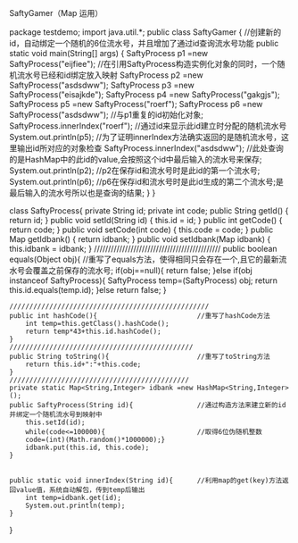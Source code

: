 SaftyGamer（Map 运用）

package testdemo;
import java.util.*;
public class SaftyGamer {                             //创建新的id，自动绑定一个随机的6位流水号，并且增加了通过id查询流水号功能
	public static void main(String[] args) {
		SaftyProcess p1 =new SaftyProcess("eijfiee"); //在引用SaftyProcess构造实例化对象的同时，一个随机流水号已经和id绑定放入映射
		SaftyProcess p2 =new SaftyProcess("asdsdww");
		SaftyProcess p3 =new SaftyProcess("eisajkde");
		SaftyProcess p4 =new SaftyProcess("gakgjs");
		SaftyProcess p5 =new SaftyProcess("roerf");
		SaftyProcess p6 =new SaftyProcess("asdsdww"); //与p1重复的id初始化对象;
		SaftyProcess.innerIndex("roerf");          //通过id来显示此id建立时分配的随机流水号
		System.out.println(p5);                    //为了证明innerIndex方法确实返回的是随机流水号，这里输出id所对应的对象检查
		SaftyProcess.innerIndex("asdsdww");        //此处查询的是HashMap中的此id的value,会按照这个id中最后输入的流水号来保存;
		System.out.println(p2);					   //p2在保存id和流水号时是此id的第一个流水号;
		System.out.println(p6);                    //p6在保存id和流水号时是此id生成的第二个流水号;是最后输入的流水号所以也是查询的结果;
	}
}

class SaftyProcess{
	private String id;
	private int code;
	public String getId() {
		return id;
	}
	public void setId(String id) {
		this.id = id;
	}
	public int getCode() {
		return code;
	}
	public void setCode(int code) {
		this.code = code;
	}
	public Map getIdbank() {
		return idbank;
	}
	public void setIdbank(Map idbank) {
		this.idbank = idbank;
	}
	/////////////////////////////////////////////
	public boolean equals(Object obj){              //重写了equals方法，使得相同只会存在一个,且它的最新流水号会覆盖之前保存的流水号;
		if(obj==null){
			return false;
		}else if(obj instanceof SaftyProcess){
			SaftyProcess temp=(SaftyProcess) obj;
			return this.id.equals(temp.id);
		}else 
				return false;
	}

	//////////////////////////////////////////////////
	public int hashCode(){                         //重写了hashCode方法
		int temp=this.getClass().hashCode();
		return temp*43+this.id.hashCode();
	}
	//////////////////////////////////////////////
	public String toString(){                      //重写了toString方法
		return this.id+":"+this.code;
	}
	/////////////////////////////////////////////
	private static Map<String,Integer> idbank =new HashMap<String,Integer>();
	public SaftyProcess(String id){                //通过构造方法来建立新的id并绑定一个随机流水号到映射中
		this.setId(id);
		while(code<=100000){                       //取得6位伪随机整数
		code=(int)(Math.random()*1000000);}
		idbank.put(this.id, this.code);
	}
	
	
	public static void innerIndex(String id){      //利用map的get(key)方法返回value值，系统自动解包，传到temp后输出
		int temp=idbank.get(id);
		System.out.println(temp);
	}
}
